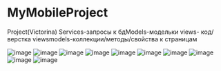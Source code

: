 # MyMobileProject
Project(Victorina)
Services-запросы к бдModels-модельки
views- код/верстка
viewsmodels-коллекции/методы/свойства к страницам

![image](https://user-images.githubusercontent.com/78019072/164568908-54aa445f-86fd-4b47-a9bf-ba4d1d659e1e.png)
![image](https://user-images.githubusercontent.com/78019072/164568913-7487e799-2947-4578-a73d-2323319d611e.png)
![image](https://user-images.githubusercontent.com/78019072/164568919-2e7d7a47-6bab-45c2-9d01-03b3b58c602e.png)
![image](https://user-images.githubusercontent.com/78019072/164568920-2b69f579-3006-49ec-a061-85cc8e8ed01a.png)
![image](https://user-images.githubusercontent.com/78019072/164568925-2eb98619-543b-47d7-b69e-6a2c355f8047.png)
![image](https://user-images.githubusercontent.com/78019072/164568929-43c494b6-37d9-41e0-82e5-5425ae4bd11a.png)
![image](https://user-images.githubusercontent.com/78019072/164568935-b9376b31-246e-4c5f-a827-7c590bd9e421.png)
![image](https://user-images.githubusercontent.com/78019072/164568937-d5dc7cd5-6149-41be-98b0-07be07eba517.png)
![image](https://user-images.githubusercontent.com/78019072/164568941-48c94de2-40f4-47ed-86bd-7056a85fc61f.png)
![image](https://user-images.githubusercontent.com/78019072/164568945-e259b01d-7b2f-49e2-9f88-9fc628918dbf.png)
